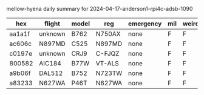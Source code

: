 mellow-hyena daily summary for 2024-04-17-anderson1-rpi4c-adsb-1090

|hex|flight|model|reg|emergency|mil|weirdo|
|--|--|--|--|--|--|--|
|aa1a1f|unknown|B762|N750AX|none|F|F|
|ac606c|N897MD|C525|N897MD|none|F|F|
|c0197e|unknown|CRJ9|C-FJQZ|none|F|F|
|800582|AIC184|B77W|VT-ALS|none|F|F|
|a9b06f|DAL512|B752|N723TW|none|F|F|
|a83233|N627WA|P46T|N627WA|none|F|F|
